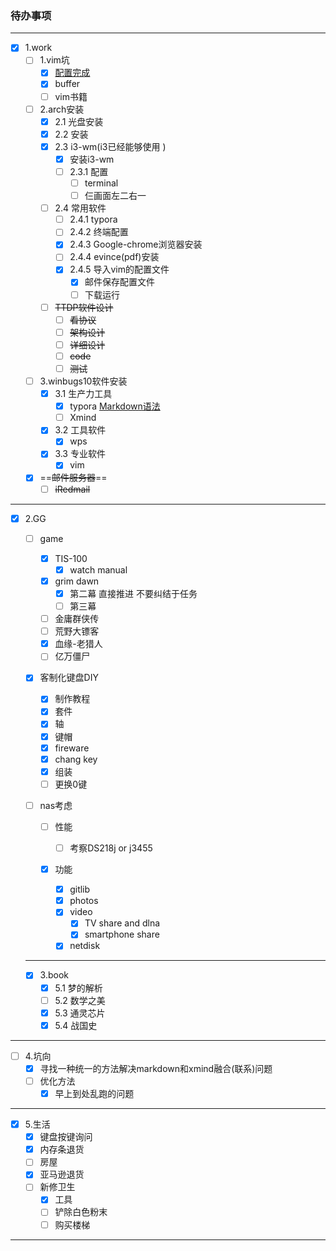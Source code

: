### 待办事项
---
- [x] 1.work
  - [ ] 1.vim坑
    - [x] [配置完成](https://github.com/yangyangwithgnu/use_vim_as_ide)
    - [x] buffer
    - [ ] vim书籍 
  - [ ] 2.arch安装
    - [x] 2.1 光盘安装
    - [x] 2.2 安装
    - [x] 2.3 i3-wm(i3已经能够使用 )
      - [x] 安装i3-wm
      - [ ] 2.3.1 配置
          - [ ] terminal 
          - [ ] 仨画面左二右一
    - [ ] 2.4 常用软件
      - [ ] 2.4.1 typora
      - [ ] 2.4.2 终端配置
      - [x] 2.4.3 Google-chrome浏览器安装
      - [ ] 2.4.4 evince(pdf)安装
      - [x] 2.4.5 导入vim的配置文件
        - [x] 邮件保存配置文件
        - [ ] 下载运行
    - [ ] ~~TTDP软件设计~~
      - [ ] ~~看协议~~
      - [ ] ~~架构设计~~
      - [ ] ~~详细设计~~
      - [ ] ~~code~~
      - [ ] ~~测试~~
  - [ ] 3.winbugs10软件安装
    - [x] 3.1 生产力工具
      - [x] typora [Markdown语法](https://www.w3cschool.cn/lme/kga11srs.html)
      - [ ] Xmind
    - [x] 3.2 工具软件
      - [x] wps
    - [x] 3.3 专业软件
      - [x] vim
  - [x] ==~~邮件服务器~~==
    - [ ] ~~iRedmail~~
---
- [x] 2.GG
  - [ ] game
    - [x] TIS-100
      - [x] watch manual
    - [x] grim dawn
      - [x] 第二幕 直接推进 不要纠结于任务
      - [ ] 第三幕
    - [ ] 金庸群侠传
    - [ ] 荒野大镖客
    - [x] 血缘-老猎人
    - [ ] 亿万僵尸

  - [x] 客制化键盘DIY
    - [x] 制作教程 
    - [x] 套件
    - [x] 轴
    - [x] 键帽 
    - [x] fireware
    - [x] chang key 
    - [x] 组装
    - [ ] 更换0键

  - [ ] nas考虑

    - [ ] 性能
      - [ ] 考察DS218j or j3455
    - [x] 功能

      - [x] gitlib
      - [x] photos
      - [x] video
        - [x] TV share and dlna
        - [x] smartphone share
      - [x] netdisk

  ---

  - [x] 3.book
    - [x] 5.1 梦的解析
    - [ ] 5.2 数学之美
    - [x] 5.3 通灵芯片
    - [x] 5.4 战国史  

---
- [ ] 4.坑向
  - [x] 寻找一种统一的方法解决markdown和xmind融合(联系)问题
  - [ ] 优化方法
    - [x] 早上到处乱跑的问题
---
- [x] 5.生活
  - [x] 键盘按键询问
  - [x] 内存条退货
  - [ ] 房屋
  - [x] 亚马逊退货
  - [ ] 新修卫生
    - [x] 工具
    - [ ] 铲除白色粉末
    - [ ] 购买楼梯
---